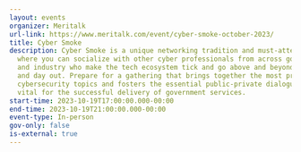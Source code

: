 ```yaml
---
layout: events
organizer: Meritalk
url-link: https://www.meritalk.com/event/cyber-smoke-october-2023/
title: Cyber Smoke
description: Cyber Smoke is a unique networking tradition and must-attend event
  where you can socialize with other cyber professionals from across government
  and industry who make the tech ecosystem tick and go above and beyond – day in
  and day out. Prepare for a gathering that brings together the most pressing
  cybersecurity topics and fosters the essential public-private dialogue that is
  vital for the successful delivery of government services.
start-time: 2023-10-19T17:00:00.000-00:00
end-time: 2023-10-19T21:00:00.000-00:00
event-type: In-person
gov-only: false
is-external: true
---
```

